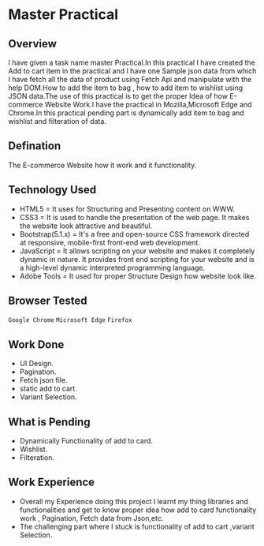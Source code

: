 
# Master Practical

## Overview

I have given a task name master Practical.In this practical I have created the Add to cart item in the practical and I have one Sample json data from which I have fetch all the data of product using Fetch Api and manipulate with the help DOM.How to add the item to bag , how to add item to wishlist using JSON data.The use of this practical is to get the proper Idea of how E-commerce Website Work.I have the practical in Mozilla,Microsoft Edge and Chrome.In this practical pending part is dynamically add item to bag and wishlist and filteration of data.

## Defination
 The E-commerce Website how it work and it functionality.

 ## Technology Used
 - HTML5 =  It uses for Structuring and Presenting content on WWW.
- CSS3 = It is used to handle the presentation of the web page. It makes the website look attractive and beautiful.
- Bootstrap(5.1.x) = It's a free and open-source CSS framework directed at responsive, mobile-first front-end web development.
- JavaScript = It allows scripting on your website and makes it completely dynamic in nature. It provides front end scripting for your website and is a high-level dynamic interpreted programming language.
- Adobe Tools = It used for proper Structure Design how website look like.  
 ## Browser Tested 
  `Google Chrome`
 `Microsoft Edge`
 `Firefox`
 
  ## Work Done
 - UI Design.
 - Pagination.
 - Fetch json file.
 - static add to cart.
 - Variant Selection.

 ## What is Pending
- Dynamically Functionality of add to card.
- Wishlist.
- Filteration.

## Work Experience
- Overall my Experience doing this project I learnt my thing libraries and functionalities and get to know proper idea how add to card functionality work , Pagination, Fetch data from Json,etc.
- The challenging part where I stuck is functionality of add to cart ,variant Selection.  


